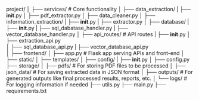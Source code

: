 project/
│
├── services/               # Core functionality
│   ├── data_extraction/
|       ├── __init__.py
│       ├── pdf_extractor.py
│       ├── data_cleaner.py
│   ├── information_extraction/
|       ├── __init__.py
|       ├── extractor.py
│   ├── database/
|       ├── __init__.py
|       ├── sql_dabatase_handler.py
|       ├── vector_database_handler.py
│
├── api_routes/                    # API routes
|   ├── __init__.py
│   ├── extraction_api.py   
│   ├── sql_database_api.py
|   ├── vector_database_api.py    
│
├── frontend/
│   ├── app.py              # Flask app serving APIs and front-end
│   ├── static/
│   ├── templates/
│
├── config/
|   ├── __init__.py
│   ├── config.py
├── storage/
│   ├── pdfs/          # For storing PDF files to be processed
│   ├── json_data/     # For saving extracted data in JSON format
│   ├── outputs/       # For generated outputs like final processed results, reports, etc.
│   └── logs/          # For logging information if needed
├── utils.py
├── main.py
├── requirements.txt


